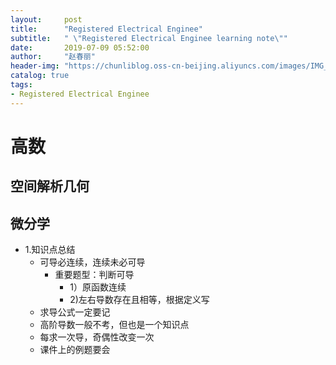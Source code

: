 ```yaml
---
layout:     post
title:      "Registered Electrical Enginee"
subtitle:   " \"Registered Electrical Enginee learning note\""
date:       2019-07-09 05:52:00
author:     "赵春丽"
header-img: "https://chunliblog.oss-cn-beijing.aliyuncs.com/images/IMG_20190709_062015.jpg"
catalog: true
tags:
- Registered Electrical Enginee
---
```

# 高数
## 空间解析几何

## 微分学
* 1.知识点总结
   * 可导必连续，连续未必可导
      * 重要题型：判断可导
         * 1）原函数连续 
         * 2)左右导数存在且相等，根据定义写
   * 求导公式一定要记
   * 高阶导数一般不考，但也是一个知识点
   * 每求一次导，奇偶性改变一次
   * 课件上的例题要会
  <div markdown="0">
<a href="http://latex.91maths.com/s/?JTVDYmVnaW4lN0JwbWF0cml4JTdEJTBBaSUyMCUyNiUyMGolMjAlMjYlMjBrJTVDJTVDJTBBeDElMjAlMjYlMjB5MSUyMCUyNiUyMHoxJTVDJTVDJTBBeDIlMjAlMjYlMjB5MiUyMCUyNiUyMHoyJTBBJTVDZW5kJTdCcG1hdHJpeCU3RA==" /></a></div>
   
